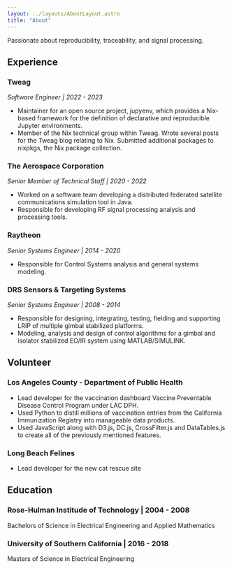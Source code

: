```yaml
---
layout: ../layouts/AboutLayout.astro
title: "About"
---
```


Passionate about reproducibility, traceability, and signal processing.

## Experience

### Tweag

*Software Engineer | 2022 - 2023*

- Maintainer for an open source project, jupyenv, which provides a Nix-based framework for the definition of declarative and reproducible Jupyter environments.
- Member of the Nix technical group within Tweag. Wrote several posts for the Tweag blog relating to Nix. Submitted additional packages to nixpkgs, the Nix package collection.

### The Aerospace Corporation

*Senior Member of Technical Staff | 2020 - 2022*

- Worked on a software team developing a distributed federated satellite communications simulation tool in Java.
- Responsible for developing RF signal processing analysis and processing tools.

### Raytheon

*Senior Systems Engineer | 2014 - 2020*

- Responsible for Control Systems analysis and general systems modeling.

### DRS Sensors & Targeting Systems

*Senior Systems Engineer | 2008 - 2014*

- Responsible for designing, integrating, testing, fielding and supporting LRIP of multiple gimbal stabilized platforms.
- Modeling, analysis and design of control algorithms for a gimbal and isolator stabilized EO/IR system using MATLAB/SIMULINK.

## Volunteer

### Los Angeles County - Department of Public Health

 - Lead developer for the vaccination dashboard Vaccine Preventable Disease Control Program under LAC DPH.
 - Used Python to distill millions of vaccination entries from the California Immunization Registry into manageable data products.
 - Used JavaScript along with D3.js, DC.js, CrossFilter.js and DataTables.js to create all of the previously mentioned features.

### Long Beach Felines

 - Lead developer for the new cat rescue site

## Education

### Rose-Hulman Institude of Technology | 2004 - 2008

Bachelors of Science in Electrical Engineering and Applied Mathematics

### University of Southern California | 2016 - 2018

Masters of Science in Electrical Engineering
